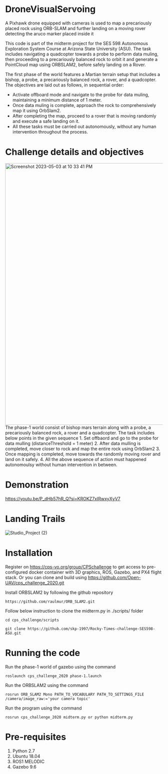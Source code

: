 # DroneVisualServoing
A Pixhawk drone equipped with cameras is used to map a precariously placed rock using ORB-SLAM and further landing on a moving rover detecting the aruco marker placed inside it

This code is part of the midterm project for the SES 598 Autonomous Exploration System Course at Arizona State University (ASU). The task includes navigating a quadcopter towards a probe to perform data muling, then proceeding to a precariously balanced rock to orbit it and generate a PointCloud map using ORBSLAM2, before safely landing on a Rover.

The first phase of the world features a Martian terrain setup that includes a bishop, a probe, a precariously balanced rock, a rover, and a quadcopter. The objectives are laid out as follows, in sequential order:

- Activate offboard mode and navigate to the probe for data muling, maintaining a minimum distance of 1 meter.
- Once data muling is complete, approach the rock to comprehensively map it using OrbSlam2.
- After completing the map, proceed to a rover that is moving randomly and execute a safe landing on it.
- All these tasks must be carried out autonomously, without any human intervention throughout the process.

# Challenge details and objectives
<img width="837" alt="Screenshot 2023-05-03 at 10 33 41 PM" src="https://user-images.githubusercontent.com/97504177/236119781-4f0b61ad-53ec-4eb5-a5ae-0b564a6eda3f.png">
The phase-1 world consist of bishop mars terrain along with a probe, a precariously balanced rock, a rover and a quadcopter.
The task includes below points in the given sequence
1. Set offbaord and go to the probe for data mulling (distanceThreshold = 1 meter)
2. After data mulling is completed, move closer to rock and map the entire rock using OrbSlam2
3. Once mapping is completed, move towards the randomly moving rover and land on it safely.
4. All the above sequence of action must happened autonomoulsy without human intervention in between.

# Demonstration

https://youtu.be/P_dHb57hR_Q?si=KROKZ7xIRwxyXyV7

# Landing Trails
![Studio_Project (2)](https://user-images.githubusercontent.com/97504177/236709060-351487da-2213-4cca-b190-518aad6e828a.gif)

# Installation

Register on https://cps-vo.org/group/CPSchallenge to get access to pre-configured docker container with 3D graphics, ROS, Gazebo, and PX4 flight stack.
Or you can clone and build using https://github.com/Open-UAV/cps_challenge_2020.git

Install ORBSLAM2 by following the github repository
```
https://github.com/raulmur/ORB_SLAM2.git
```

Follow below instruction to clone the midterm.py in ./scripts/ folder
```
cd cps_challenge/scripts
```
```
git clone https://github.com/skp-1997/Rocky-Times-challenge-SES598-ASU.git
```

# Running the code

Run the phase-1 world of gazebo using the command
```
roslaunch cps_challenge_2020 phase-1.launch
```

Run the ORBSLAM2 using the command
```
rosrun ORB_SLAM2 Mono PATH_TO_VOCABULARY PATH_TO_SETTINGS_FILE /camera/image_raw:='your camera topic'
```

Run the program using the command
```
rosrun cps_challenge_2020 midterm.py or python midterm.py
```

# Pre-requisites

1. Python 2.7
2. Ubuntu 18.04
3. ROS1 MELODIC
4. Gazebo 9.6


